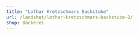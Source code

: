 ```yaml
---
title: "Lothar Kretzschmars Backstube"
url: /landshut/lothar-kretzschmars-backstube-2/
shop: Bäckerei
---
```

